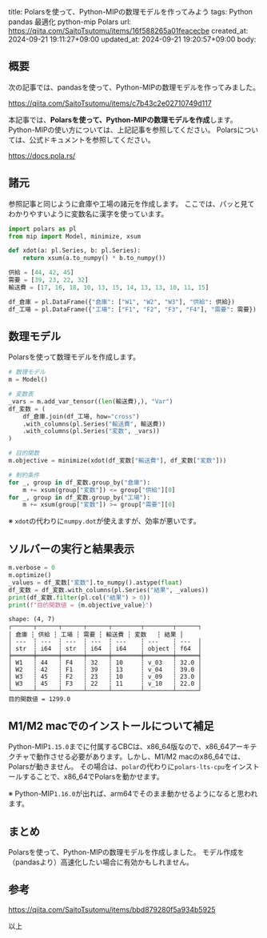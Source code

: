 title: Polarsを使って、Python-MIPの数理モデルを作ってみよう
tags: Python pandas 最適化 python-mip Polars
url: https://qiita.com/SaitoTsutomu/items/16f588265a01feacecbe
created_at: 2024-09-21 19:11:27+09:00
updated_at: 2024-09-21 19:20:57+09:00
body:

## 概要

次の記事では、pandasを使って、Python-MIPの数理モデルを作ってみました。

https://qiita.com/SaitoTsutomu/items/c7b43c2e02710749d117

本記事では、**Polarsを使って、Python-MIPの数理モデルを作成**します。
Python-MIPの使い方については、上記記事を参照してください。
Polarsについては、公式ドキュメントを参照してください。

https://docs.pola.rs/

## 諸元

参照記事と同じように倉庫や工場の諸元を作成します。
ここでは、パッと見てわかりやすいように変数名に漢字を使っています。

```python
import polars as pl
from mip import Model, minimize, xsum

def xdot(a: pl.Series, b: pl.Series):
    return xsum(a.to_numpy() * b.to_numpy())

供給 = [44, 42, 45]
需要 = [39, 23, 22, 32]
輸送費 = [17, 16, 18, 10, 13, 15, 14, 13, 13, 10, 11, 15]

df_倉庫 = pl.DataFrame({"倉庫": ["W1", "W2", "W3"], "供給": 供給})
df_工場 = pl.DataFrame({"工場": ["F1", "F2", "F3", "F4"], "需要": 需要})
```

## 数理モデル

Polarsを使って数理モデルを作成します。

```python
# 数理モデル
m = Model()

# 変数表
_vars = m.add_var_tensor((len(輸送費),), "Var")
df_変数 = (
    df_倉庫.join(df_工場, how="cross")
    .with_columns(pl.Series("輸送費", 輸送費))
    .with_columns(pl.Series("変数", _vars))
)

# 目的関数
m.objective = minimize(xdot(df_変数["輸送費"], df_変数["変数"]))

# 制約条件
for _, group in df_変数.group_by("倉庫"):
    m += xsum(group["変数"]) <= group["供給"][0]
for _, group in df_変数.group_by("工場"):
    m += xsum(group["変数"]) >= group["需要"][0]
```

※ `xdot`の代わりに`numpy.dot`が使えますが、効率が悪いです。

## ソルバーの実行と結果表示

```python
m.verbose = 0
m.optimize()
_values = df_変数["変数"].to_numpy().astype(float)
df_変数 = df_変数.with_columns(pl.Series("結果", _values))
print(df_変数.filter(pl.col("結果") > 0))
print(f"目的関数値 = {m.objective_value}")
```

```
shape: (4, 7)
┌──────┬──────┬──────┬──────┬────────┬────────┬──────┐
│ 倉庫 ┆ 供給 ┆ 工場 ┆ 需要 ┆ 輸送費 ┆ 変数   ┆ 結果 │
│ ---  ┆ ---  ┆ ---  ┆ ---  ┆ ---    ┆ ---    ┆ ---  │
│ str  ┆ i64  ┆ str  ┆ i64  ┆ i64    ┆ object ┆ f64  │
╞══════╪══════╪══════╪══════╪════════╪════════╪══════╡
│ W1   ┆ 44   ┆ F4   ┆ 32   ┆ 10     ┆ v_03   ┆ 32.0 │
│ W2   ┆ 42   ┆ F1   ┆ 39   ┆ 13     ┆ v_04   ┆ 39.0 │
│ W3   ┆ 45   ┆ F2   ┆ 23   ┆ 10     ┆ v_09   ┆ 23.0 │
│ W3   ┆ 45   ┆ F3   ┆ 22   ┆ 11     ┆ v_10   ┆ 22.0 │
└──────┴──────┴──────┴──────┴────────┴────────┴──────┘
目的関数値 = 1299.0
```

## M1/M2 macでのインストールについて補足

Python-MIP`1.15.0`までに付属するCBCは、x86_64版なので、x86_64アーキテクチャで動作させる必要があります。しかし、M1/M2 macのx86_64では、Polarsが動きません。
その場合は、`polar`の代わりに`polars-lts-cpu`をインストールすることで、x86_64でPolarsを動かせます。

※ Python-MIP`1.16.0`が出れば、arm64でそのまま動かせるようになると思われます。

## まとめ

Polarsを使って、Python-MIPの数理モデルを作成しました。
モデル作成を（pandasより）高速化したい場合に有効かもしれません。

## 参考

https://qiita.com/SaitoTsutomu/items/bbd879280f5a934b5925

以上


